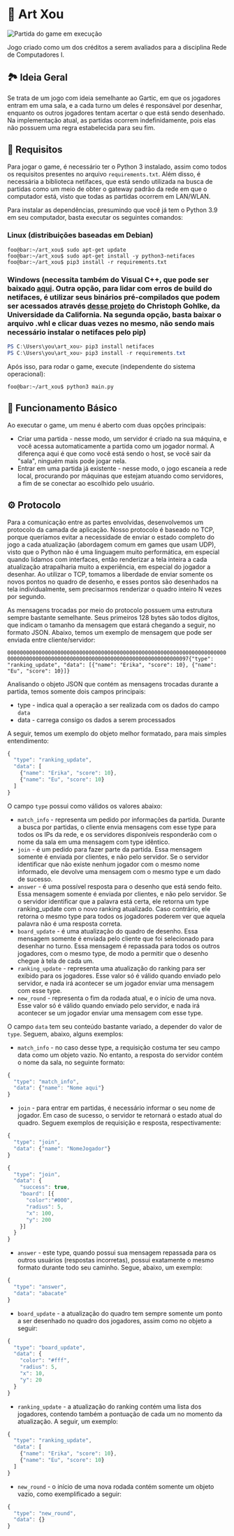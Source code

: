 # :art: Art Xou

![Partida do game em execução](./assets/doc_pictures/doc_logo.png)

Jogo criado como um dos créditos a serem avaliados para a disciplina Rede de Computadores I.

## :national_park: Ideia Geral

Se trata de um jogo com ideia semelhante ao Gartic, em que os jogadores entram em uma sala, e a cada turno um deles é responsável por desenhar, enquanto os outros jogadores tentam acertar o que está sendo desenhado. Na implementação atual, as partidas ocorrem indefinidamente, pois elas não possuem uma regra estabelecida para seu fim.

## :pencil: Requisitos

Para jogar o game, é necessário ter o Python 3 instalado, assim como todos os requisitos presentes no arquivo `requirements.txt`. Além disso, é necessária a biblioteca netifaces, que está sendo utilizada na busca de partidas como um meio de obter o gateway padrão da rede em que o computador está, visto que todas as partidas ocorrem em LAN/WLAN.

Para instalar as dependências, presumindo que você já tem o Python 3.9 em seu computador, basta executar os seguintes comandos:

### Linux (distribuições baseadas em Debian)
```console
foo@bar:~/art_xou$ sudo apt-get update
foo@bar:~/art_xou$ sudo apt-get install -y python3-netifaces
foo@bar:~/art_xou$ pip3 install -r requirements.txt 
```

### Windows (necessita também do Visual C++, que pode ser baixado [aqui](https://visualstudio.microsoft.com/visual-cpp-build-tools/). Outra opção, para lidar com erros de build do netifaces, é utilizar seus binários pré-compilados que podem ser acessados através [desse projeto](https://www.lfd.uci.edu/~gohlke/pythonlibs/) do Christoph Gohlke, da Universidade da California. Na segunda opção, basta baixar o arquivo .whl e clicar duas vezes no mesmo, não sendo mais necessário instalar o netifaces pelo pip)

```powershell
PS C:\Users\you\art_xou> pip3 install netifaces
PS C:\Users\you\art_xou> pip3 install -r requirements.txt
```

Após isso, para rodar o game, execute (independente do sistema operacional):

```console
foo@bar:~/art_xou$ python3 main.py
```

## :monocle_face: Funcionamento Básico

Ao executar o game, um menu é aberto com duas opções principais:

* Criar uma partida - nesse modo, um servidor é criado na sua máquina, e você acessa automaticamente a partida como um jogador normal. A diferença aqui é que como você está sendo o host, se você sair da "sala", ninguém mais pode jogar nela.
* Entrar em uma partida já existente - nesse modo, o jogo escaneia a rede local, procurando por máquinas que estejam atuando como servidores, a fim de se conectar ao escolhido pelo usuário.

## :gear: Protocolo

Para a comunicação entre as partes envolvidas, desenvolvemos um protocolo da camada de aplicação. Nosso protocolo é baseado no TCP, porque queríamos evitar a necessidade de enviar o estado completo do jogo a cada atualização (abordagem comum em games que usam UDP), visto que o Python não é uma linguagem muito performática, em especial quando lidamos com interfaces, então renderizar a tela inteira a cada atualização atrapalharia muito a experiência, em especial do jogador a desenhar. Ao utilizar o TCP, tomamos a liberdade de enviar somente os novos pontos no quadro de desenho, e esses pontos são desenhados na tela individualmente, sem precisarmos renderizar o quadro inteiro N vezes por segundo.

As mensagens trocadas por meio do protocolo possuem uma estrutura sempre bastante semelhante. Seus primeiros 128 bytes são todos dígitos, que indicam o tamanho da mensagem que estará chegando a seguir, no formato JSON. Abaixo, temos um exemplo de mensagem que pode ser enviada entre cliente/servidor:

`00000000000000000000000000000000000000000000000000000000000000000000000000000000000000000000000000000000000000000000000000000097{"type": "ranking_update", "data": [{"name": "Erika", "score": 10}, {"name": "Eu", "score": 10}]}`

Analisando o objeto JSON que contém as mensagens trocadas durante a partida, temos somente dois campos principais:
* type - indica qual a operação a ser realizada com os dados do campo `data`
* data - carrega consigo os dados a serem processados

A seguir, temos um exemplo do objeto melhor formatado, para mais simples entendimento:

```javascript
{
  "type": "ranking_update",
  "data": [
    {"name": "Erika", "score": 10},
    {"name": "Eu", "score": 10}
  ]
}
```

O campo `type` possui como válidos os valores abaixo:
* `match_info` - representa um pedido por informações da partida. Durante a busca por partidas, o cliente envia mensagens com esse type para todos os IPs da rede, e os servidores disponíveis responderão com o nome da sala em uma mensagem com type idêntico.
* `join` - é um pedido para fazer parte da partida. Essa mensagem somente é enviada por clientes, e não pelo servidor. Se o servidor identificar que não existe nenhum jogador com o mesmo nome informado, ele devolve uma mensagem com o mesmo type e um dado de sucesso.
* `answer` - é uma possível resposta para o desenho que está sendo feito. Essa mensagem somente é enviada por clientes, e não pelo servidor. Se o servidor identificar que a palavra está certa, ele retorna um type ranking_update com o novo ranking atualizado. Caso contrário, ele retorna o mesmo type para todos os jogadores poderem ver que aquela palavra não é uma resposta correta.
* `board_update` - é uma atualização do quadro de desenho. Essa mensagem somente é enviada pelo cliente que foi selecionado para desenhar no turno. Essa mensagem é repassada para todos os outros jogadores, com o mesmo type, de modo a permitir que o desenho chegue à tela de cada um.
* `ranking_update` - representa uma atualização do ranking para ser exibido para os jogadores. Esse valor só é válido quando enviado pelo servidor, e nada irá acontecer se um jogador enviar uma mensagem com esse type.
* `new_round` - representa o fim da rodada atual, e o início de uma nova. Esse valor só é válido quando enviado pelo servidor, e nada irá acontecer se um jogador enviar uma mensagem com esse type.

O campo `data` tem seu conteúdo bastante variado, a depender do valor de `type`. Seguem, abaixo, alguns exemplos:

* `match_info` - no caso desse type, a requisição costuma ter seu campo data como um objeto vazio. No entanto, a resposta do servidor contém o nome da sala, no seguinte formato:

```javascript
{
  "type": "match_info",
  "data": {"name": "Nome aqui"}
}
```
* `join` - para entrar em partidas, é necessário informar o seu nome de jogador. Em caso de sucesso, o servidor te retornará o estado atual do quadro. Seguem exemplos de requisição e resposta, respectivamente:


```javascript
{
  "type": "join",
  "data": {"name": "NomeJogador"}
}
```

```javascript
{
  "type": "join",
  "data": {
    "success": true,
    "board": [{
      "color":"#000",
      "radius": 5,
      "x": 100,
      "y": 200 
    }]
  }
}
```
* `answer` - este type, quando possui sua mensagem repassada para os outros usuários (respostas incorretas), possui exatamente o mesmo formato durante todo seu caminho. Segue, abaixo, um exemplo:

```javascript
{
  "type": "answer",
  "data": "abacate"
}
```

* `board_update` - a atualização do quadro tem sempre somente um ponto a ser desenhado no quadro dos jogadores, assim como no objeto a seguir:

```javascript
{
  "type": "board_update",
  "data": {
    "color": "#fff",
    "radius": 5,
    "x": 10,
    "y": 20
  }
}
```

* `ranking_update` - a atualização do ranking contém uma lista dos jogadores, contendo também a pontuação de cada um no momento da atualização. A seguir, um exemplo:

```javascript
{
  "type": "ranking_update",
  "data": [
    {"name": "Erika", "score": 10},
    {"name": "Eu", "score": 10}
  ]
}
```
* `new_round` - o início de uma nova rodada contém somente um objeto vazio, como exemplificado a seguir:

```javascript
{
  "type": "new_round",
  "data": {}
}
```
